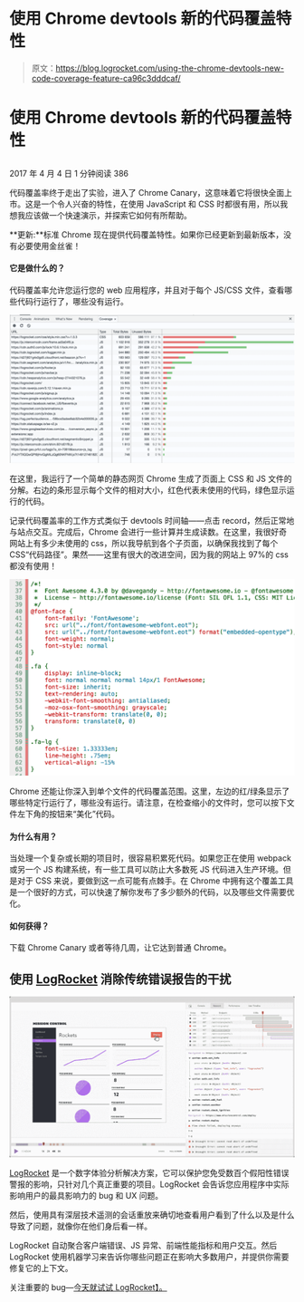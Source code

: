 # 使用 Chrome devtools 新的代码覆盖特性

> 原文：<https://blog.logrocket.com/using-the-chrome-devtools-new-code-coverage-feature-ca96c3dddcaf/>

# 使用 Chrome devtools 新的代码覆盖特性

## 

2017 年 4 月 4 日 1 分钟阅读 386

代码覆盖率终于走出了实验，进入了 Chrome Canary，这意味着它将很快全面上市。这是一个令人兴奋的特性，在使用 JavaScript 和 CSS 时都很有用，所以我想我应该做一个快速演示，并探索它如何有所帮助。

**更新:**标准 Chrome 现在提供代码覆盖特性。如果你已经更新到最新版本，没有必要使用金丝雀！

#### 它是做什么的？

代码覆盖率允许您运行您的 web 应用程序，并且对于每个 JS/CSS 文件，查看哪些代码行运行了，哪些没有运行。

![](img/ce7209d26d396382bf33df2fd17b9742.png)

在这里，我运行了一个简单的静态网页 Chrome 生成了页面上 CSS 和 JS 文件的分解。右边的条形显示每个文件的相对大小，红色代表未使用的代码，绿色显示运行的代码。

记录代码覆盖率的工作方式类似于 devtools 时间轴——点击 record，然后正常地与站点交互。完成后，Chrome 会进行一些计算并生成读数。在这里，我很好奇网站上有多少未使用的 css，所以我导航到各个子页面，以确保我找到了每个 CSS“代码路径”。果然——这里有很大的改进空间，因为我的网站上 97%的 css 都没有使用！

![](img/90b2381df5c985543c2df8ace2557954.png)

Chrome 还能让你深入到单个文件的代码覆盖范围。这里，左边的红/绿条显示了哪些特定行运行了，哪些没有运行。请注意，在检查缩小的文件时，您可以按下文件左下角的按钮来“美化”代码。

#### 为什么有用？

当处理一个复杂或长期的项目时，很容易积累死代码。如果您正在使用 webpack 或另一个 JS 构建系统，有一些工具可以防止大多数死 JS 代码进入生产环境。但是对于 CSS 来说，要做到这一点可能有点棘手。在 Chrome 中拥有这个覆盖工具是一个很好的方式，可以快速了解你发布了多少额外的代码，以及哪些文件需要优化。

#### 如何获得？

下载 Chrome Canary 或者等待几周，让它达到普通 Chrome。

## 使用 [LogRocket](https://lp.logrocket.com/blg/signup) 消除传统错误报告的干扰

[![LogRocket Dashboard Free Trial Banner](img/d6f5a5dd739296c1dd7aab3d5e77eeb9.png)](https://lp.logrocket.com/blg/signup)

[LogRocket](https://lp.logrocket.com/blg/signup) 是一个数字体验分析解决方案，它可以保护您免受数百个假阳性错误警报的影响，只针对几个真正重要的项目。LogRocket 会告诉您应用程序中实际影响用户的最具影响力的 bug 和 UX 问题。

然后，使用具有深层技术遥测的会话重放来确切地查看用户看到了什么以及是什么导致了问题，就像你在他们身后看一样。

LogRocket 自动聚合客户端错误、JS 异常、前端性能指标和用户交互。然后 LogRocket 使用机器学习来告诉你哪些问题正在影响大多数用户，并提供你需要修复它的上下文。

关注重要的 bug—[今天就试试 LogRocket】。](https://lp.logrocket.com/blg/signup-issue-free)